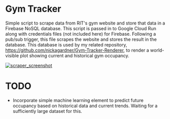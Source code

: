 # Gym Tracker

Simple script to scrape data from RIT's gym website and store that data in a Firebase NoSQL database. This script is passed in to Google Cloud Run along with credentials files (not included here) for Firebase. Following a pub/sub trigger, this file scrapes the website and stores the result in the database. This database is used by my related repository, https://github.com/nickagardner/Gym-Tracker-Renderer, to render a world-visible plot showing current and historical gym occupancy.

[![scraper_screenshot](https://user-images.githubusercontent.com/12617237/198174338-3f5d4ce9-1c23-40d5-a2bc-0656ff8de8b4.png)](https://www.nickgardner.us/gym_tracker.html)

# TODO

- Incorporate simple machine learning element to predict future occupancy based on historical data and current trends. Waiting for a sufficiently large dataset for this.
